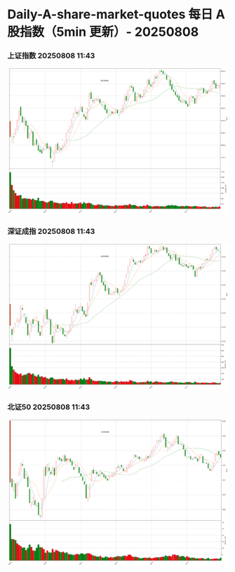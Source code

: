 
# Daily-A-share-market-quotes 每日 A 股指数（5min 更新）- 20250808

### 上证指数 20250808 11:43
![](./fig/2025/8/20250808-sh000001.png)

### 深证成指 20250808 11:43
![](./fig/2025/8/20250808-sz399001.png)

### 北证50 20250808 11:43
![](./fig/2025/8/20250808-bj899050.png)
